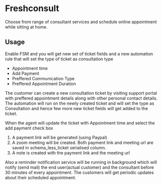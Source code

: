 # Freshconsult
Choose from range of consultant services and schedule online appointment while sitting at home.

## Usage
Enable FSM and you will get new set of ticket fields and a new automation rule that will set the type of ticket as consultation type
 * Appointment time
 * Add Payment
 * Preffered Communication Type
 * Preffered Appointment Duration

The customer can create a new consultation ticket by visiting support portal with preffered appointment details along with other personal contact details.
The automation will run on the newly created ticket and will set the type as Consultation and hence few more new ticket fields will get added to the ticket.

When the agent will update the ticket with Appointment time and select the add payment check box
1. A payment link will be generated (using Paypal)
2. A zoom meeting will be created.
       Both payment link and meeting url are saved in schema_less_ticket serialised column.
3. A note is created with the payment link and the meeting url

Also a reminder notification service will be running in background which will notify (send mail) the end user(actual customer) and the consultant before 30 minutes of every appointment.
The customers will get periodic updates about their scheduled appointment.